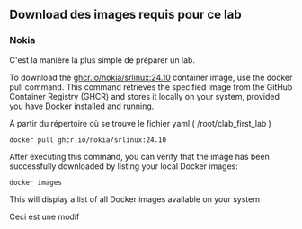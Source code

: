 ## Download des images requis pour ce lab

### Nokia
C'est la manière la plus simple de préparer un lab.

To download the [ghcr.io/nokia/srlinux:24.10](http://ghcr.io/nokia/srlinux:24.10) container image, use the docker pull command. This command retrieves the specified image from the GitHub Container Registry (GHCR) and stores it locally on your system, provided you have Docker installed and running.

À partir du répertoire où se trouve le fichier yaml  ( /root/clab_first_lab )

```
docker pull ghcr.io/nokia/srlinux:24.10
```

After executing this command, you can verify that the image has been successfully downloaded by listing your local Docker images:

```
docker images
```

This will display a list of all Docker images available on your system

Ceci est une modif
